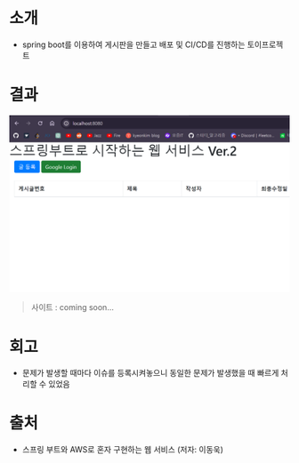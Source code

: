 # 소개

- spring boot를 이용하여 게시판을 만들고 배포 및 CI/CD를 진행하는 토이프로젝트

# 결과

![resultImg](gitHubImgFiles%2FresultImg4.png)

> 사이트 : coming soon...

# 회고

- 문제가 발생할 때마다 이슈를 등록시켜놓으니 동일한 문제가 발생했을 때 빠르게 처리할 수 있었음

# 출처

- 스프링 부트와 AWS로 혼자 구현하는 웹 서비스 (저자: 이동욱)
